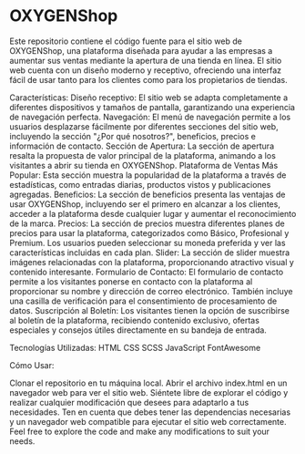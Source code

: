 # OXYGENShop
Este repositorio contiene el código fuente para el sitio web de OXYGENShop, una plataforma diseñada para ayudar a las empresas a aumentar sus ventas mediante la apertura de una tienda en línea. El sitio web cuenta con un diseño moderno y receptivo, ofreciendo una interfaz fácil de usar tanto para los clientes como para los propietarios de tiendas.

Características:
Diseño receptivo: El sitio web se adapta completamente a diferentes dispositivos y tamaños de pantalla, garantizando una experiencia de navegación perfecta.
Navegación: El menú de navegación permite a los usuarios desplazarse fácilmente por diferentes secciones del sitio web, incluyendo la sección "¿Por qué nosotros?", beneficios, precios e información de contacto.
Sección de Apertura: La sección de apertura resalta la propuesta de valor principal de la plataforma, animando a los visitantes a abrir su tienda en OXYGENShop.
Plataforma de Ventas Más Popular: Esta sección muestra la popularidad de la plataforma a través de estadísticas, como entradas diarias, productos vistos y publicaciones agregadas.
Beneficios: La sección de beneficios presenta las ventajas de usar OXYGENShop, incluyendo ser el primero en alcanzar a los clientes, acceder a la plataforma desde cualquier lugar y aumentar el reconocimiento de la marca.
Precios: La sección de precios muestra diferentes planes de precios para usar la plataforma, categorizados como Básico, Profesional y Premium. Los usuarios pueden seleccionar su moneda preferida y ver las características incluidas en cada plan.
Slider: La sección de slider muestra imágenes relacionadas con la plataforma, proporcionando atractivo visual y contenido interesante.
Formulario de Contacto: El formulario de contacto permite a los visitantes ponerse en contacto con la plataforma al proporcionar su nombre y dirección de correo electrónico. También incluye una casilla de verificación para el consentimiento de procesamiento de datos.
Suscripción al Boletín: Los visitantes tienen la opción de suscribirse al boletín de la plataforma, recibiendo contenido exclusivo, ofertas especiales y consejos útiles directamente en su bandeja de entrada.

Tecnologías Utilizadas:
HTML
CSS
SCSS
JavaScript
FontAwesome

Cómo Usar:

Clonar el repositorio en tu máquina local.
Abrir el archivo index.html en un navegador web para ver el sitio web.
Siéntete libre de explorar el código y realizar cualquier modificación que desees para adaptarlo a tus necesidades.
Ten en cuenta que debes tener las dependencias necesarias y un navegador web compatible para ejecutar el sitio web correctamente.
Feel free to explore the code and make any modifications to suit your needs.
